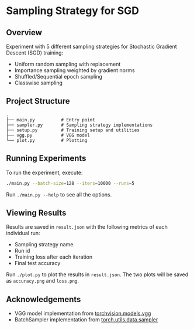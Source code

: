 # Sampling Strategy for SGD

## Overview
Experiment with 5 different sampling strategies for Stochastic Gradient Descent (SGD) training:
- Uniform random sampling with replacement
- Importance sampling weighted by gradient norms
- Shuffled/Sequential epoch sampling
- Classwise sampling

## Project Structure
```
.
├── main.py          # Entry point
├── sampler.py       # Sampling strategy implementations
├── setup.py         # Training setup and utilities
├── vgg.py           # VGG model
└── plot.py          # Plotting
```

## Running Experiments
To run the experiment, execute:
```bash
./main.py --batch-size=128 --iters=10000 --runs=5
```

Run `./main.py --help` to see all the options.

## Viewing Results
Results are saved in `result.json` with the following metrics of each individual run:

- Sampling strategy name
- Run id
- Training loss after each iteration
- Final test accuracy

Run `./plot.py` to plot the results in `result.json`. The two plots will be saved as `accuracy.png` and `loss.png`.

## Acknowledgements

- VGG model implementation from [torchvision.models.vgg](https://github.com/pytorch/vision/blob/main/torchvision/models/vgg.py)
- BatchSampler implementation from [torch.utils.data.sampler](https://github.com/pytorch/pytorch/blob/main/torch/utils/data/sampler.py)
